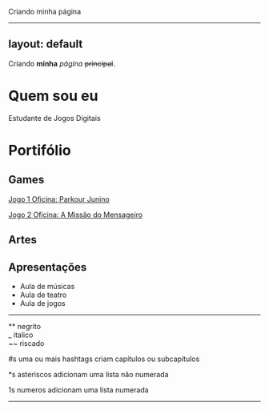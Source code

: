 Criando minha página

---
layout: default
---

Criando **minha** _página_ ~~principal~~.

# Quem sou eu

Estudante de Jogos Digitais 

# Portifólio

## Games

[Jogo 1 Oficina: Parkour Junino](https://felipecastroifrn.github.io/ParkourJunino/)  

[Jogo 2 Oficina: A Missão do Mensageiro](https://jefferson141.github.io/A%20miss%C3%A3o%20do%20Mensageiro/)

## Artes

## Apresentações
* Aula de músicas
* Aula de teatro
* Aula de jogos


* * *


** negrito  
_ italico  
~~ riscado 

#s uma ou mais hashtags criam capítulos ou subcapítulos

*s asteriscos adicionam uma lista não numerada

1s numeros adicionam uma lista numerada

* * *
